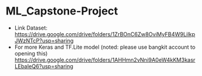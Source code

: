# ML_Capstone-Project

- Link Dataset: https://drive.google.com/drive/folders/1ZrBOnC6Zw8OviMyFB4W9LilkpJWzNTcP?usp=sharing
- For more Keras and TF.Lite model (noted: please use bangkit account to opening this) https://drive.google.com/drive/folders/1AHHmn2vNni9A0eW4kKM3kasrLEbaIeQ6?usp=sharing
